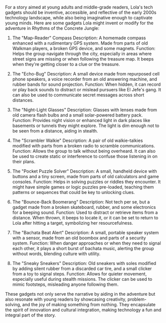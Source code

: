For a story aimed at young adults and middle-grade readers, Lola's tech gadgets should be inventive, accessible, and reflective of the early 2000s technology landscape, while also being imaginative enough to captivate young minds. Here are some gadgets Lola might invent or modify for the adventure in Rhythms of the Concrete Jungle:

1. The "Map-Reader" Compass
Description: A homemade compass enhanced with a rudimentary GPS system. Made from parts of old Walkman players, a broken GPS device, and some magnets. 
Function: Helps the group navigate through the city, especially in areas where street signs are missing or when following the treasure map. It beeps when they're getting closer to a clue or the treasure.

2. The "Echo-Bug"
Description: A small device made from repurposed cell phone speakers, a voice recorder from an old answering machine, and rubber bands for sound projection.
Function: When hidden, it can record or play back sounds to distract or mislead pursuers like El Jefe's gang. It can also be used to communicate secret messages across short distances.

3. The "Night-Light Glasses"
Description: Glasses with lenses made from old camera flash bulbs and a small solar-powered battery pack. 
Function: Provides night vision or enhanced light in dark places like basements or tunnels they might explore. The light is dim enough not to be seen from a distance, aiding in stealth.

4. The "Scrambler Walkie"
Description: A pair of old walkie-talkies modified with parts from a broken radio to scramble communications.
Function: Allows the group to talk without being overheard. It can also be used to create static or interference to confuse those listening in on their plans.

5. The "Pocket Puzzle Solver"
Description: A small, handheld device with buttons and a tiny screen, made from parts of old calculators and game consoles. 
Function: Helps in solving puzzles or riddles they encounter. It might have simple games or logic puzzles pre-loaded, teaching them patterns or sequences that could be key to unlocking clues.

6. The "Bounce-Back Boomerang"
Description: Not tech per se, but a gadget made from a broken skateboard, rubber, and some electronics for a beeping sound.
Function: Used to distract or retrieve items from a distance. When thrown, it beeps to locate it, or it can be set to return to Lola after hitting a target, symbolizing her resourcefulness.

7. The "Bachata Beat Alert"
Description: A small, portable speaker system with a sensor, made from an old boombox and parts of a security system.
Function: When danger approaches or when they need to signal each other, it plays a short burst of bachata music, alerting the group without words, blending culture with utility.

8. The "Sneaky Sneakers"
Description: Old sneakers with soles modified by adding silent rubber from a discarded car tire, and a small clicker from a toy to signal steps.
Function: Allows for quieter movement, especially useful during stealth missions. The clicker can be used to mimic footsteps, misleading anyone following them.

These gadgets not only serve the narrative by aiding in the adventure but also resonate with young readers by showcasing creativity, problem-solving, and the joy of making something from nothing. They encapsulate the spirit of innovation and cultural integration, making technology a fun and integral part of the story.
